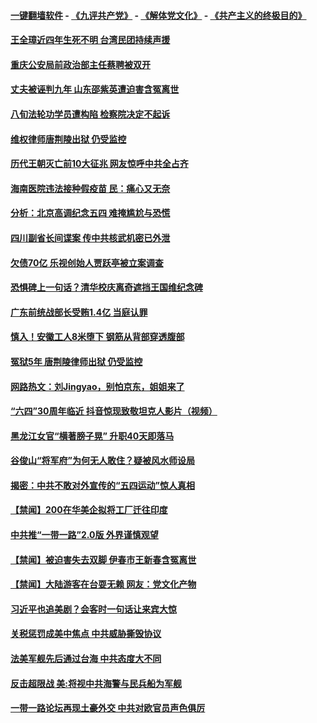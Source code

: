 #### [一键翻墙软件](https://github.com/gfw-breaker/nogfw/blob/master/README.md?t=04301537) -  [《九评共产党》](https://github.com/gfw-breaker/9ping.md?t=04301537) - [《解体党文化》](https://github.com/gfw-breaker/jtdwh.md?t=04301537) - [《共产主义的终极目的》](https://github.com/gfw-breaker/gczydzjmd.md?t=04301537)

#### [王全璋近四年生死不明 台湾民团持续声援](../pages/prog204/a102568046.md?t=04301537) 

#### [重庆公安局前政治部主任蔡聘被双开](../pages/prog204/a102568053.md?t=04301537) 

#### [丈夫被诬判九年 山东邵紫英遭迫害含冤离世](../pages/prog204/a102567980.md?t=04301537) 

#### [八旬法轮功学员遭构陷 检察院决定不起诉](../pages/prog204/a102567978.md?t=04301537) 

#### [维权律师唐荆陵出狱 仍受监控](../pages/prog204/a102567941.md?t=04301537) 


#### [历代王朝灭亡前10大征兆 网友惊呼中共全占齐](../pages/prog204/a102567915.md?t=04301537) 

#### [海南医院违法接种假疫苗 民：痛心又无奈](../pages/prog204/a102567905.md?t=04301537) 

#### [分析：北京高调纪念五四 难掩尴尬与恐慌](../pages/prog204/a102567866.md?t=04301537) 

#### [四川副省长间谍案 传中共核武机密已外泄](../pages/prog204/a102567844.md?t=04301537) 

#### [欠债70亿 乐视创始人贾跃亭被立案调查](../pages/prog204/a102567767.md?t=04301537) 

#### [恐惧碑上一句话？清华校庆离奇遮挡王国维纪念碑](../pages/prog204/a102567399.md?t=04301537) 

#### [广东前统战部长受贿1.4亿 当庭认罪](../pages/prog204/a102567757.md?t=04301537) 

#### [慎入！安徽工人8米堕下 钢筋从背部穿透腹部](../pages/prog204/a102566891.md?t=04301537) 

#### [冤狱5年 唐荆陵律师出狱 仍受监控](../pages/prog204/a102567734.md?t=04301537) 

#### [网路热文：刘Jingyao，别怕京东，姐姐来了](../pages/prog204/a102567706.md?t=04301537) 

#### [“六四”30周年临近 抖音惊现致敬坦克人影片（视频）](../pages/prog204/a102567682.md?t=04301537) 

#### [黑龙江女官“横著膀子晃” 升职40天即落马](../pages/prog204/a102567675.md?t=04301537) 

#### [谷俊山“将军府”为何无人敢住？疑被风水师设局](../pages/prog204/a102567584.md?t=04301537) 

#### [揭密：中共不敢对外宣传的“五四运动”惊人真相](../pages/prog204/a102567619.md?t=04301537) 


#### [【禁闻】200在华美企拟将工厂迁往印度](../pages/prog204/a102567561.md?t=04301537) 

#### [中共推“一带一路”2.0版 外界谨慎观望](../pages/prog204/a102567481.md?t=04301537) 

#### [【禁闻】被迫害失去双脚 伊春市王新春含冤离世](../pages/prog204/a102567445.md?t=04301537) 

#### [【禁闻】大陆游客在台耍无赖 网友：党文化产物](../pages/prog204/a102567437.md?t=04301537) 

#### [习近平也追美剧？会客时一句话让来宾大惊](../pages/prog204/a102567347.md?t=04301537) 

#### [关税惩罚成美中焦点 中共威胁撕毁协议](../pages/prog204/a102567296.md?t=04301537) 

#### [法美军舰先后通过台海 中共态度大不同](../pages/prog204/a102567300.md?t=04301537) 

#### [反击超限战 美:将视中共海警与民兵船为军舰](../pages/prog204/a102567263.md?t=04301537) 

#### [一带一路论坛再现土豪外交 中共对欧官员声色俱厉](../pages/prog204/a102567134.md?t=04301537) 

